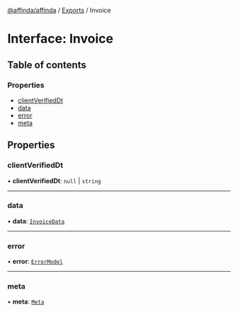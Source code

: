 [@affinda/affinda](../README.md) / [Exports](../modules.md) / Invoice

# Interface: Invoice

## Table of contents

### Properties

- [clientVerifiedDt](Invoice.md#clientverifieddt)
- [data](Invoice.md#data)
- [error](Invoice.md#error)
- [meta](Invoice.md#meta)

## Properties

### clientVerifiedDt

• **clientVerifiedDt**: ``null`` \| `string`

___

### data

• **data**: [`InvoiceData`](InvoiceData.md)

___

### error

• **error**: [`ErrorModel`](ErrorModel.md)

___

### meta

• **meta**: [`Meta`](Meta.md)
